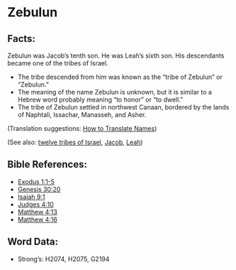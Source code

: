 # Zebulun

## Facts:

Zebulun was Jacob’s tenth son. He was Leah’s sixth son. His descendants became one of the tribes of Israel.

* The tribe descended from him was known as the “tribe of Zebulun” or “Zebulun.”
* The meaning of the name Zebulun is unknown, but it is similar to a Hebrew word probably meaning “to honor” or “to dwell.”
* The tribe of Zebulun settled in northwest Canaan, bordered by the lands of Naphtali, Issachar, Manasseh, and Asher.

(Translation suggestions: [How to Translate Names](rc://en/ta/man/translate/translate-names))

(See also: [twelve tribes of Israel](../other/12tribesofisrael.md), [Jacob](../names/jacob.md), [Leah](../names/leah.md))

## Bible References:

* [Exodus 1:1-5](rc://en/tn/help/exo/01/01)
* [Genesis 30:20](rc://en/tn/help/gen/30/20)
* [Isaiah 9:1](rc://en/tn/help/isa/09/01)
* [Judges 4:10](rc://en/tn/help/jdg/04/10)
* [Matthew 4:13](rc://en/tn/help/mat/04/13)
* [Matthew 4:16](rc://en/tn/help/mat/04/16)

## Word Data:

* Strong’s: H2074, H2075, G2194
